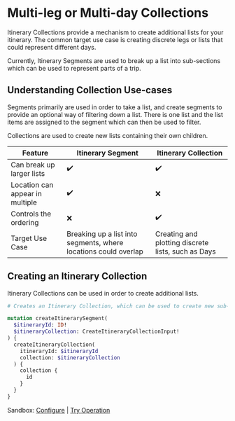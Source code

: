 [//]: # "Weight: 10"
[//]: # "Label: experimental"
[//]: # "TOC: false"
[//]: # "Layout: 1-col"

# Multi-leg or Multi-day Collections

Itinerary Collections provide a mechanism to create additional lists for your
itinerary. The common target use case is creating discrete legs or lists that
could represent different days.

<aside class="note">
  Currently, Itinerary Segments are used to break up a list into sub-sections
  which can be used to represent parts of a trip. 
</aside>

## Understanding Collection Use-cases

Segments primarily are used in order to take a list, and create segments to
provide an optional way of filtering down a list. There is one list and the list
items are assigned to the segment which can then be used to filter.

Collections are used to create new lists containing their own children.

| Feature                         | Itinerary Segment                                               | Itinerary Collection                               |
| ------------------------------- | --------------------------------------------------------------- | -------------------------------------------------- |
| Can break up larger lists       | ✔️                                                              | ✔️                                                 |
| Location can appear in multiple | ✔️                                                              | ❌                                                 |
| Controls the ordering           | ❌                                                              | ✔️                                                 |
| Target Use Case                 | Breaking up a list into segments, where locations could overlap | Creating and plotting discrete lists, such as Days |

## Creating an Itinerary Collection

Itinerary Collections can be used in order to create additional lists.

```graphql
# Creates an Itinerary Collection, which can be used to create new sub-lists

mutation createItinerarySegment(
  $itineraryId: ID!
  $itineraryCollection: CreateItineraryCollectionInput!
) {
  createItineraryCollection(
    itineraryId: $itineraryId
    collection: $itineraryCollection
  ) {
    collection {
      id
    }
  }
}
```

Sandbox: [Configure](/topics/graphql/Apollo%20Sandbox/) |
[Try Operation](https://studio.apollographql.com/sandbox/explorer?explorerURLState=N4IgJg9gxgrgtgUwHYBcQC4QGIAEBhAJwQEMUEBnHYpHASRQEskEDiCBPfCAG24SkYQkAGhwB3ABYMoEnFGo4ARghwxyCMDhQQ5RUiuZic5GIoC03BuRTkAOkntwYKUgyG6SZekxZt2AZQQAc0RUAAp7HBwAEgZGZlYOWjB0OgARAEJImLifRPY8Hj4BNyRUwk8EbwS-Qt5+QSRaJAAHZyykAEocYGyoPS943w464saImiicXJqklJyh-OTsqKgihtLU2MXa9ZKhbO7eydW9xp6VqYYwS4BfbPukW5BboA)
